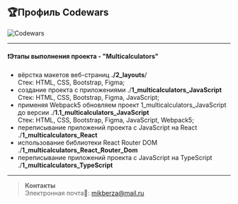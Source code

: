 ## :trophy:Профиль Codewars
![Codewars](https://github.r2v.ch/codewars?user=MikaBerza&hide_clan=true&top_languages=true&stroke=%23b362ff)

---

#### :heavy_exclamation_mark:Этапы выполнения проекта - "Multicalculators"
- вёрстка макетов веб-страниц **./2_layouts**/  
  Стек: HTML, CSS, Bootstrap, Figma;
- создание проекта с приложениями ./**1_multicalculators_JavaScript**  
  Стек: HTML, CSS, Bootstrap, Figma, JavaScript;  
- применяя Webpack5 обновляем проект 1_multicalculators_JavaScript до версии ./**1.1_multicalculators_JavaScript**  
  Стек: HTML, CSS, Bootstrap, Figma, JavaScript, Webpack5;  
- переписывание приложений проекта с JavaScript на React ./**1_multicalculators_React**    
- использование библиотеки React Router DOM ./**1_multicalculators_React_Router_Dom**    
- переписывание приложений проекта с JavaScript на TypeScript ./**1_multicalculators_TypeScript** 

---


> __Контакты__  
Электронная почта:email:: mikberza@mail.ru 
